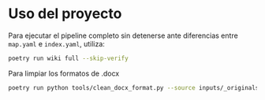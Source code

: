 # Uso del proyecto

Para ejecutar el pipeline completo sin detenerse ante diferencias entre `map.yaml` e `index.yaml`, utiliza:

```bash
poetry run wiki full --skip-verify
```

Para limpiar los formatos de .docx

```bash
poetry run python tools/clean_docx_format.py --source inputs/_originals/borrador --dest inputs/_originals/listos_para_procesar  --errors inputs/_originals/errores --template templates/plantilla_base.docx
```
